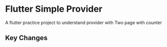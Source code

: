 # Flutter Simple Provider

A flutter practice project to understand provider with Two page with counter

## Key Changes
